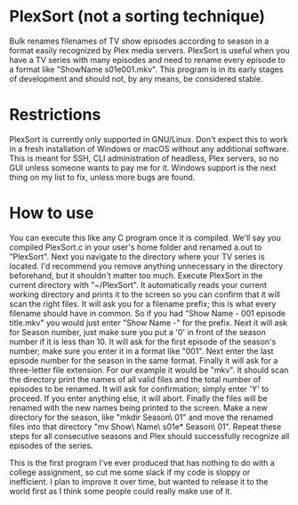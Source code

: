 # PlexSort (not a sorting technique)
Bulk renames filenames of TV show episodes according to season in a format easily recognized by Plex media servers.
PlexSort is useful when you have a TV series with many episodes and need to rename every episode to a format like "ShowName s01e001.mkv". This program is in its early stages of development and should not, by any means, be considered stable.

# Restrictions
PlexSort is currently only supported in GNU/Linux. Don't expect this to work in a fresh installation of Windows or macOS without any additional software. This is meant for SSH, CLI administration of headless, Plex servers, so no GUI unless someone wants to pay me for it. Windows support is the next thing on my list to fix, unless more bugs are found.

# How to use
You can execute this like any C program once it is compiled. We'll say you compiled PlexSort.c in your user's home folder and renamed a.out to "PlexSort". Next you navigate to the directory where your TV series is located. I'd recommend you remove anything unnecessary in the directory beforehand, but it shouldn't matter too much. Execute PlexSort in the current directory with "~/PlexSort". It automatically reads your current working directory and prints it to the screen so you can confirm that it will scan the right files. It will ask you for a filename prefix; this is what every filename should have in common. So if you had "Show Name - 001 episode title.mkv" you would just enter "Show Name -" for the prefix. Next it will ask for Season number, just make sure you put a '0' in front of the season number if it is less than 10. It will ask for the first episode of the season's number; make sure you enter it in a format like "001". Next enter the last episode number for the season in the same format. Finally it will ask for a three-letter file extension. For our example it would be "mkv". It should scan the directory print the names of all valid files and the total number of episodes to be renamed. It will ask for confirmation; simply enter 'Y' to proceed. If you enter anything else, it will abort. Finally the files will be renamed with the new names being printed to the screen. Make a new directory for the season, like "mkdir Season\ 01" and move the renamed files into that directory "mv Show\ Name\ s01e* Season\ 01". Repeat these steps for all consecutive seasons and Plex should successfully recognize all episodes of the series.





This is the first program I've ever produced that has nothing to do with a college assignment, so cut me some slack if my code is sloppy or inefficient. I plan to improve it over time, but wanted to release it to the world first as I think some people could really make use of it.
